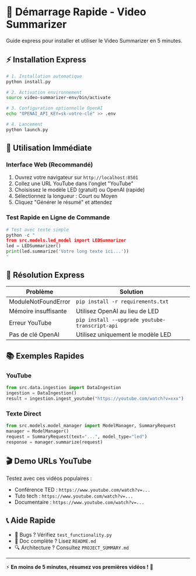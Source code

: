 # 🚀 Démarrage Rapide - Video Summarizer

Guide express pour installer et utiliser le Video Summarizer en 5 minutes.

## ⚡ Installation Express

```bash
# 1. Installation automatique
python install.py

# 2. Activation environnement
source video-summarizer-env/bin/activate

# 3. Configuration optionnelle OpenAI
echo "OPENAI_API_KEY=sk-votre-clé" >> .env

# 4. Lancement
python launch.py
```

## 🎯 Utilisation Immédiate

### Interface Web (Recommandé)
1. Ouvrez votre navigateur sur `http://localhost:8501`
2. Collez une URL YouTube dans l'onglet "YouTube"
3. Choisissez le modèle LED (gratuit) ou OpenAI (rapide)
4. Sélectionnez la longueur : Court ou Moyen
5. Cliquez "Générer le résumé" et attendez

### Test Rapide en Ligne de Commande
```python
# Test avec texte simple
python -c "
from src.models.led_model import LEDSummarizer
led = LEDSummarizer()
print(led.summarize('Votre long texte ici...'))
"
```

## 🔧 Résolution Express

| Problème | Solution |
|----------|----------|
| ModuleNotFoundError | `pip install -r requirements.txt` |
| Mémoire insuffisante | Utilisez OpenAI au lieu de LED |
| Erreur YouTube | `pip install --upgrade youtube-transcript-api` |
| Pas de clé OpenAI | Utilisez uniquement le modèle LED |

## 📚 Exemples Rapides

### YouTube
```python
from src.data.ingestion import DataIngestion
ingestion = DataIngestion()
result = ingestion.ingest_youtube("https://youtube.com/watch?v=xxx")
```

### Texte Direct
```python
from src.models.model_manager import ModelManager, SummaryRequest
manager = ModelManager()
request = SummaryRequest(text="...", model_type="led")
response = manager.summarize(request)
```

## 🎬 Demo URLs YouTube

Testez avec ces vidéos populaires :
- Conférence TED : `https://www.youtube.com/watch?v=...`
- Tuto tech : `https://www.youtube.com/watch?v=...`
- Documentaire : `https://www.youtube.com/watch?v=...`

## 📞 Aide Rapide

- 🐛 Bugs ? Vérifiez `test_functionality.py`
- 📖 Doc complète ? Lisez `README.md`
- 🔍 Architecture ? Consultez `PROJECT_SUMMARY.md`

---
⚡ **En moins de 5 minutes, résumez vos premières vidéos !** 🎥